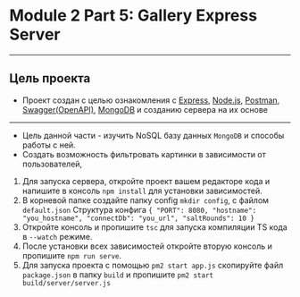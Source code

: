# Module 2 Part 5: Gallery Express Server

___

## Цель проекта

 - Проект создан с целью ознакомления с [Express](https://expressjs.com), [Node.js](https://nodejs.org/en/), [Postman](https://www.postman.com), [Swagger(OpenAPI)](https://swagger.io), [MongoDB](https://www.mongodb.com/) и созданию сервера на их основе

___

 - Цель данной части - изучить NoSQL базу данных `MongoDB` и способы работы с ней.
 - Создать возможность фильтровать картинки в зависимости от пользователей, 
 
 1. Для запуска сервера, откройте проект вашем редакторе кода и напишите в консоль `npm install` для установки зависимостей.
 2. В корневой папке создайте папку config `mkdir config`, с файлом `default.json`
    Структура конфига 
``{ "PORT": 8080, "hostname": "you_hostname", "connectDb": "you_url", "saltRounds": 10 }``
 3. Откройте консоль и пропишите `tsc` для запуска компиляции TS кода в `--watch` режиме.
 4. После установки всех зависимостей откройте вторую консоль и пропишите `npm run serve`.
 5. Для запуска проекта с помощью `pm2 start app.js` скопируйте файл `package.json` в папку `build` и пропишите `pm2 start build/server/server.js`
